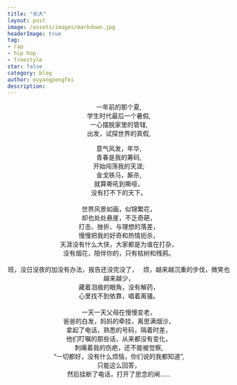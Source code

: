 ```yaml
---
title: "长大"
layout: post
image: /assets/images/markdown.jpg
headerImage: true
tag:
- rap
- hip hop
- freestyle
star: false
category: blog
author: ouyangpengfei
description: 
---
```


<center>
    
一年前的那个夏,   
学生时代最后一个暑假,  
一心摆脱家里的管辖,  
出发，试探世界的真假,  

意气风发，年华,  
青春是我的筹码,  
开始闯荡我的天涯;  
金戈铁马，厮杀,  
就算嘶吼到嘶哑，  
没有打不下的天下。  
   
世界风景如画，似锦繁花，  
却也处处悬崖，不乏奇葩，  
打击、挫折、与理想的落差，  
慢慢把我的好奇和热情扼杀，  
天涯没有什么大侠，大家都是为谁在打杂，  
没有烟花，陪伴你的，只有枯树和残鸦。  
   
班，没日没夜的加没有办法，报告还没完没了，  
烦，越来越沉重的步伐，微笑也越来越少，  
藏着泪痕的眼角，没有解药，  
心里找不到依靠，唱着离骚。  
   
一天一天父母在慢慢变老，  
爸爸的白发，妈妈的牵挂，离思满烟沙，  
拿起了电话，熟悉的号码，隔着时差，  
他们叮嘱的那些话，从来都没有变化，  
刺痛着我的伤疤，还不能被觉察,  
“一切都好，没有什么烦恼，你们说的我都知道”,  
只能这么回答，  
然后挂断了电话，打开了思念的闸……  
</center>
